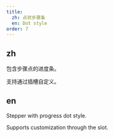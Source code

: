```yaml
---
title:
  zh: 点状步骤条
  en: Dot style
order: 7
---
```


## zh

包含步骤点的进度条。

支持通过插槽自定义。

## en

Stepper with progress dot style.

Supports customization through the slot.

